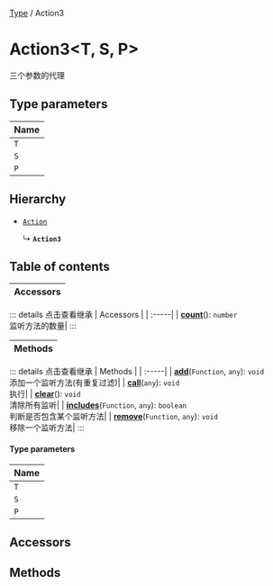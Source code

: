 [Type](../modules/Type.Type.md) / Action3

# Action3<T, S, P\> <Badge type="tip" text="Class" /> <Score text="Action3<T, S, P\>" />

三个参数的代理

## Type parameters

| Name |
| :------ |
| `T` |
| `S` |
| `P` |

## Hierarchy

- [`Action`](Type.Action.md)

  ↳ **`Action3`**

## Table of contents

| Accessors |
| :-----|


::: details 点击查看继承
| Accessors |
| :-----|
| **[count](Type.Action.md#count)**(): `number` <br> 监听方法的数量|
:::


| Methods |
| :-----|


::: details 点击查看继承
| Methods |
| :-----|
| **[add](Type.Action.md#add)**(`Function`, `any`): `void` <br> 添加一个监听方法(有重复过滤)|
| **[call](Type.Action.md#call)**(`any`): `void` <br> 执行|
| **[clear](Type.Action.md#clear)**(): `void` <br> 清除所有监听|
| **[includes](Type.Action.md#includes)**(`Function`, `any`): `boolean` <br> 判断是否包含某个监听方法|
| **[remove](Type.Action.md#remove)**(`Function`, `any`): `void` <br> 移除一个监听方法|
:::


#### Type parameters

| Name |
| :------ |
| `T` |
| `S` |
| `P` |

## Accessors

## Methods
